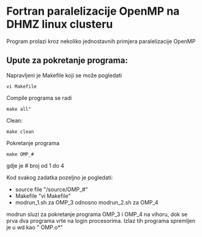 # Fortran paralelizacije OpenMP na DHMZ linux clusteru

Program prolazi kroz nekoliko jednostavnih primjera paralelizacije OpenMP

## Upute za pokretanje programa:

Napravljeni je Makefile koji se može pogledati
```
vi Makefile
```

Compile programa se radi
```
make all"
```

Clean:
```
make clean
```

Pokretanje programa 
```
make OMP_#
```
gdje je # broj od 1 do 4

Kod svakog zadatka pozeljno je pogledati:
* source file "/source/OMP_#"
* Makefile "vi Makefile"
* modrun_1.sh za OMP_3 odnosno modrun_2.sh za OMP_4

modrun sluzi za pokretanje programa OMP_3 i OMP_4 na vihoru, dok se prva dva programa vrte na login procesorima. Izlaz tih programa spremljen je u wd kao " OMP.o*"


